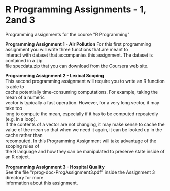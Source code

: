 R Programming Assignments - 1, 2and 3
======================================

Programming assignments for the course "R Programming"

**Programming Assignment 1 - Air Pollution** 
For this first programming assignment you will write three functions that are meant to  
interact with dataset that accompanies this assignment. The dataset is contained in a zip  
file specdata.zip that you can download from the Coursera web site. 

**Programming Assignment 2 - Lexical Scoping**  
This second programming assignment will require you to write an R function is able to  
cache potentially time-consuming computations. For example, taking the mean of a numeric  
vector is typically a fast operation. However, for a very long vector, it may take too  
long to compute the mean, especially if it has to be computed repeatedly (e.g. in a loop).  
If the contents of a vector are not changing, it may make sense to cache the value of the 
 mean so that when we need it again, it can be looked up in the cache rather than  
 recomputed. In this Programming Assignment will take advantage of the scoping rules of  
 the R language and how they can be manipulated to preserve state inside of an R object.
 
**Programming Assignment 3 - Hospital Quality**  
See the file "rprog-doc-ProgAssignment3.pdf" inside the Assignment 3 directory for more  
information about this assignment.